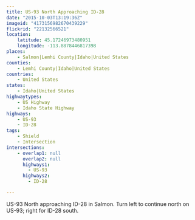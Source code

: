 ```yaml
---
title: US-93 North Approaching ID-28
date: "2015-10-03T13:19:36Z"
imageid: "4173156982670439229"
flickrid: "22132566521"
location:
    latitude: 45.17246973480951
    longitude: -113.8878446817398
places:
    - Salmon|Lemhi County|Idaho|United States
counties:
    - Lemhi County|Idaho|United States
countries:
    - United States
states:
    - Idaho|United States
highwaytypes:
    - US Highway
    - Idaho State Highway
highways:
    - US-93
    - ID-28
tags:
    - Shield
    - Intersection
intersections:
    - overlap1: null
      overlap2: null
      highways1:
        - US-93
      highways2:
        - ID-28

---
```

US-93 North approaching ID-28 in Salmon.  Turn left to continue north on US-93; right for ID-28 south.